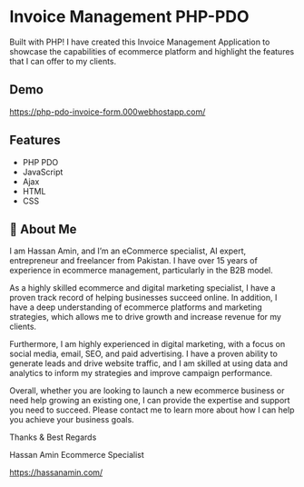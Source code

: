 
# Invoice Management PHP-PDO

Built with PHP! I have created this Invoice Management Application to showcase the capabilities of ecommerce platform and highlight the features that I can offer to my clients.

## Demo

https://php-pdo-invoice-form.000webhostapp.com/


## Features

- PHP PDO
- JavaScript
- Ajax
- HTML
- CSS


## 🚀 About Me
I am Hassan Amin, and I’m an eCommerce specialist, AI expert, entrepreneur and freelancer from Pakistan. I have over 15 years of experience in ecommerce management, particularly in the B2B model.

As a highly skilled ecommerce and digital marketing specialist, I have a proven track record of helping businesses succeed online. In addition, I have a deep understanding of ecommerce platforms and marketing strategies, which allows me to drive growth and increase revenue for my clients.

Furthermore, I am highly experienced in digital marketing, with a focus on social media, email, SEO, and paid advertising. I have a proven ability to generate leads and drive website traffic, and I am skilled at using data and analytics to inform my strategies and improve campaign performance.

Overall, whether you are looking to launch a new ecommerce business or need help growing an existing one, I can provide the expertise and support you need to succeed. Please contact me to learn more about how I can help you achieve your business goals.

 
Thanks & Best Regards
 
Hassan Amin
Ecommerce Specialist

https://hassanamin.com/


